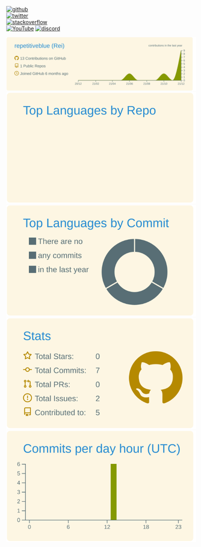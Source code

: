 [<img src='https://cdn.jsdelivr.net/npm/simple-icons@3.0.1/icons/github.svg' alt='github' height='40'>](https://github.com/repetitiveblue)  
[<img src='https://cdn.jsdelivr.net/npm/simple-icons@3.0.1/icons/twitter.svg' alt='twitter' height='40'>](https://twitter.com/repetitiveblue)  
[<img src='https://cdn.jsdelivr.net/npm/simple-icons@3.0.1/icons/stackoverflow.svg' alt='stackoverflow' height='40'>](https://stackoverflow.com/users/17724474)  
[<img src='https://cdn.jsdelivr.net/npm/simple-icons@3.0.1/icons/youtube.svg' alt='YouTube' height='40'>](https://www.youtube.com/channel/UCG30ADu-lMYQeq2zrL__bQg) 
[<img src='https://cdn.jsdelivr.net/npm/simple-icons@3.0.1/icons/discord.svg' alt='discord' height='40'>](https://discords.com/bio/p/reihan)

[![](https://raw.githubusercontent.com/repetitiveblue/repetitiveblue/master/profile-summary-card-output/solarized/0-profile-details.svg)](https://github.com/vn7n24fzkq/github-profile-summary-cards)
[![](https://raw.githubusercontent.com/repetitiveblue/repetitiveblue/master/profile-summary-card-output/solarized/1-repos-per-language.svg)](https://github.com/vn7n24fzkq/github-profile-summary-cards) [![](https://raw.githubusercontent.com/repetitiveblue/repetitiveblue/master/profile-summary-card-output/solarized/2-most-commit-language.svg)](https://github.com/vn7n24fzkq/github-profile-summary-cards)
[![](https://raw.githubusercontent.com/repetitiveblue/repetitiveblue/master/profile-summary-card-output/solarized/3-stats.svg)](https://github.com/vn7n24fzkq/github-profile-summary-cards) [![](https://raw.githubusercontent.com/repetitiveblue/repetitiveblue/master/profile-summary-card-output/solarized/4-productive-time.svg)](https://github.com/vn7n24fzkq/github-profile-summary-cards)
